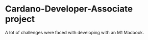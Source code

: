 # Cardano-Developer-Associate project

A lot of challenges were faced with developing with an M1 Macbook.
